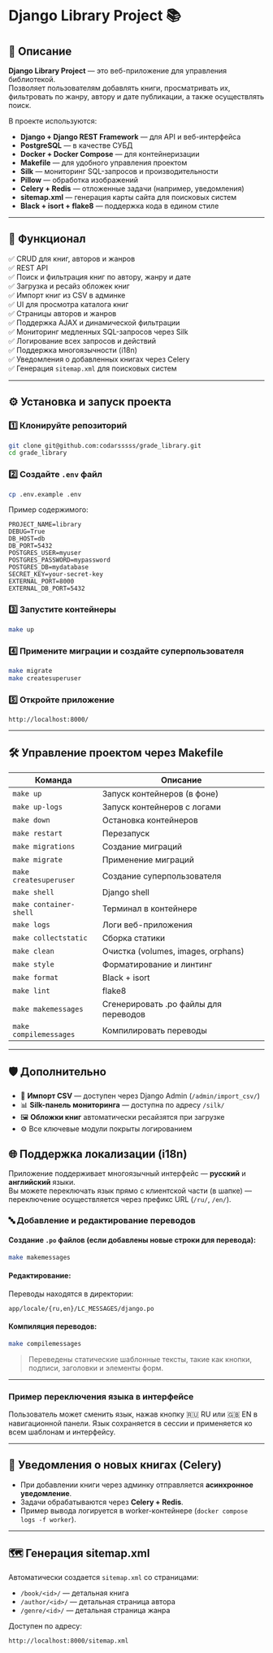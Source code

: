 # Django Library Project 📚

## 📖 Описание

**Django Library Project** — это веб-приложение для управления библиотекой.  
Позволяет пользователям добавлять книги, просматривать их, фильтровать по жанру, автору и дате публикации, а также осуществлять поиск.

В проекте используются:

- **Django + Django REST Framework** — для API и веб-интерфейса  
- **PostgreSQL** — в качестве СУБД  
- **Docker + Docker Compose** — для контейнеризации  
- **Makefile** — для удобного управления проектом  
- **Silk** — мониторинг SQL-запросов и производительности  
- **Pillow** — обработка изображений  
- **Celery + Redis** — отложенные задачи (например, уведомления)  
- **sitemap.xml** — генерация карты сайта для поисковых систем  
- **Black + isort + flake8** — поддержка кода в едином стиле  

---

## 🚀 Функционал

✅ CRUD для книг, авторов и жанров  
✅ REST API  
✅ Поиск и фильтрация книг по автору, жанру и дате  
✅ Загрузка и ресайз обложек книг  
✅ Импорт книг из CSV в админке  
✅ UI для просмотра каталога книг  
✅ Страницы авторов и жанров  
✅ Поддержка AJAX и динамической фильтрации  
✅ Мониторинг медленных SQL-запросов через Silk  
✅ Логирование всех запросов и действий  
✅ Поддержка многоязычности (i18n)  
✅ Уведомления о добавленных книгах через Celery  
✅ Генерация `sitemap.xml` для поисковых систем

---

## ⚙️ Установка и запуск проекта

### 1️⃣ Клонируйте репозиторий

```bash
git clone git@github.com:codarsssss/grade_library.git
cd grade_library
```

### 2️⃣ Создайте `.env` файл

```bash
cp .env.example .env
```

Пример содержимого:

```env
PROJECT_NAME=library
DEBUG=True
DB_HOST=db
DB_PORT=5432
POSTGRES_USER=myuser
POSTGRES_PASSWORD=mypassword
POSTGRES_DB=mydatabase
SECRET_KEY=your-secret-key
EXTERNAL_PORT=8000
EXTERNAL_DB_PORT=5432
```

### 3️⃣ Запустите контейнеры

```bash
make up
```

### 4️⃣ Примените миграции и создайте суперпользователя

```bash
make migrate
make createsuperuser
```

### 5️⃣ Откройте приложение

```
http://localhost:8000/
```

---

## 🛠 Управление проектом через Makefile

| Команда               | Описание                                      |
|-----------------------|----------------------------------------------|
| `make up`            | Запуск контейнеров (в фоне)                   |
| `make up-logs`       | Запуск контейнеров с логами                   |
| `make down`          | Остановка контейнеров                         |
| `make restart`       | Перезапуск                                   |
| `make migrations`    | Создание миграций                             |
| `make migrate`       | Применение миграций                           |
| `make createsuperuser` | Создание суперпользователя                  |
| `make shell`         | Django shell                                 |
| `make container-shell` | Терминал в контейнере                       |
| `make logs`          | Логи веб-приложения                           |
| `make collectstatic` | Сборка статики                                |
| `make clean`         | Очистка (volumes, images, orphans)            |
| `make style`         | Форматирование и линтинг                      |
| `make format`        | Black + isort                                 |
| `make lint`          | flake8                                        |
| `make makemessages`  | Сгенерировать .po файлы для переводов         |
| `make compilemessages` | Компилировать переводы                     |

---

## 🛡 Дополнительно

- 📂 **Импорт CSV** — доступен через Django Admin (`/admin/import_csv/`)
- 📊 **Silk-панель мониторинга** — доступна по адресу `/silk/`
- 🖼 **Обложки книг** автоматически ресайзятся при загрузке
- ⚙️ Все ключевые модули покрыты логированием

## 🌐 Поддержка локализации (i18n)

Приложение поддерживает многоязычный интерфейс — **русский** и **английский** языки.  
Вы можете переключать язык прямо с клиентской части (в шапке) — переключение осуществляется через префикс URL (`/ru/`, `/en/`).

### 🔤 Добавление и редактирование переводов

#### Создание `.po` файлов (если добавлены новые строки для перевода):
```bash
make makemessages
```

#### Редактирование:
Переводы находятся в директории:
```
app/locale/{ru,en}/LC_MESSAGES/django.po
```

#### Компиляция переводов:
```bash
make compilemessages
```

> Переведены статические шаблонные тексты, такие как кнопки, подписи, заголовки и элементы форм.

---

### Пример переключения языка в интерфейсе

Пользователь может сменить язык, нажав кнопку 🇷🇺 RU или 🇬🇧 EN в навигационной панели. Язык сохраняется в сессии и применяется ко всем шаблонам и интерфейсу.

---

## 📨 Уведомления о новых книгах (Celery)

- При добавлении книги через админку отправляется **асинхронное уведомление**.
- Задачи обрабатываются через **Celery + Redis**.
- Пример вывода логируется в worker-контейнере (`docker compose logs -f worker`).

---

## 🗺 Генерация sitemap.xml

Автоматически создается `sitemap.xml` со страницами:

- `/book/<id>/` — детальная книга  
- `/author/<id>/` — детальная страница автора  
- `/genre/<id>/` — детальная страница жанра

Доступен по адресу:
```
http://localhost:8000/sitemap.xml
```
